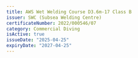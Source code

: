 ```yaml
---
title: AWS Wet Welding Course D3.6m-17 Class B
issuer: SWC (Subsea Welding Centre)
certificateNumber: 2022/000546/07
category: Commercial Diving
isActive: true
issueDate: "2025-04-25"
expiryDate: "2027-04-25"
---
```

